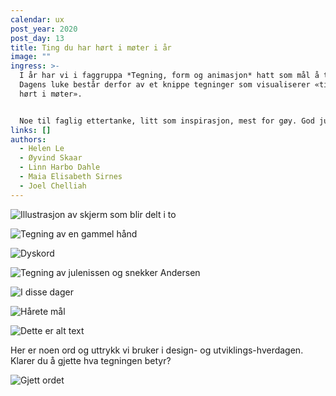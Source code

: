 ```yaml
---
calendar: ux
post_year: 2020
post_day: 13
title: Ting du har hørt i møter i år
image: ""
ingress: >-
  I år har vi i faggruppa *Tegning, form og animasjon* hatt som mål å tegne mer.
  Dagens luke består derfor av et knippe tegninger som visualiserer «ting du har
  hørt i møter». 


  Noe til faglig ettertanke, litt som inspirasjon, mest for gøy. God jul 🎅
links: []
authors:
  - Helen Le
  - Øyvind Skaar
  - Linn Harbo Dahle
  - Maia Elisabeth Sirnes
  - Joel Chelliah
---
```

![Illustrasjon av skjerm som blir delt i to](/assets/dele-skjerm.png "Dele skjerm")

![Tegning av en gammel hånd](/assets/gammelhånd.png "Gammel hånd")

![](/assets/dyskord.png "Dyskord")

![Tegning av julenissen og snekker Andersen](/assets/mjuta.png "Du er mjuta, Andersen! ")

![](/assets/dissedager.png "I disse dager")

![](/assets/hårete-mål_tekst-1.png "Hårete mål ")

![Dette er alt text](/assets/taetskippertak.png "Ta et skippertak")

Her er noen ord og uttrykk vi bruker i design- og utviklings-hverdagen. Klarer du å gjette hva tegningen betyr?

![](/assets/gjettordet.png "Gjett ordet")
